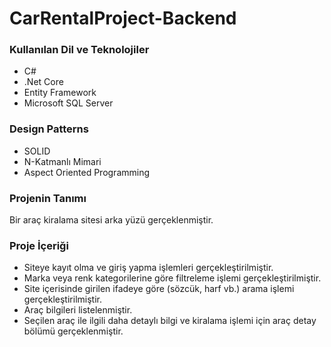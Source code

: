 # CarRentalProject-Backend

### Kullanılan Dil ve Teknolojiler
+ C#
+ .Net Core
+ Entity Framework
+ Microsoft SQL Server

### Design Patterns
+ SOLID 
+ N-Katmanlı Mimari
+ Aspect Oriented Programming

### Projenin Tanımı
Bir araç kiralama sitesi arka yüzü gerçeklenmiştir.

### Proje İçeriği
+ Siteye kayıt olma ve giriş yapma işlemleri gerçekleştirilmiştir.
+ Marka veya renk kategorilerine göre filtreleme işlemi gerçekleştirilmiştir.
+ Site içerisinde girilen ifadeye göre (sözcük, harf vb.) arama işlemi gerçekleştirilmiştir.
+ Araç bilgileri listelenmiştir.
+ Seçilen araç ile ilgili daha detaylı bilgi ve kiralama işlemi için araç detay bölümü gerçeklenmiştir.
